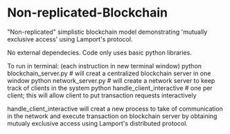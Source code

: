 # Non-replicated-Blockchain
"Non-replicated" simplistic blockchain model demonstrating 'mutually exclusive access' using Lamport's protocol.

No external dependecies. Code only uses basic python libraries.

To run in terminal: (each instruction in new terminal window)
  python blockchain_server.py  # will creat a centralized blockchain server in one window
  python network_server.py # will create a network server to keep track of clients in the system
  python handle_client_interactive # one per client; this will allow client to put transaction requests interactively
  
handle_client_interactive will creat a new process to take of communication in the network and execute transaction on blockchain server by obtaining mutualy exclusive access using Lamport's distributed protocol.
